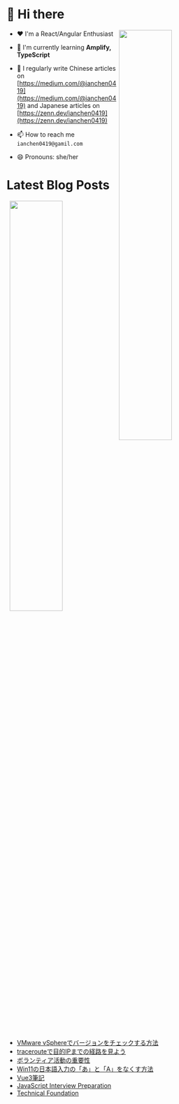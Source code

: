 # 👋 Hi there

<p><img align="right" width="49%" src="https://github-readme-stats.vercel.app/api/top-langs?username=ianchen0419&show_icons=true&locale=en&layout=compact&count_private=false"/></p>


- ❤️ I'm a React/Angular Enthusiast

- 🌱 I'm currently learning **Amplify, TypeScript**

- 📝 I regularly write Chinese articles on [https://medium.com/@ianchen0419](https://medium.com/@ianchen0419) and Japanese articles on [https://zenn.dev/ianchen0419](https://zenn.dev/ianchen0419)

- 📫 How to reach me `ianchen0419@gamil.com`

- 😄 Pronouns: she/her 

# Latest Blog Posts

<p><img align="right" width="49%" src="https://github-readme-stats.vercel.app/api?username=ianchen0419&show_icons=true"/></p>

<!-- BLOG-POST-LIST:START -->
- [VMware vSphereでバージョンをチェックする方法](https://zenn.dev/ianchen0419/articles/da7bed7b0f47fc)
- [tracerouteで目的IPまでの経路を見よう](https://zenn.dev/ianchen0419/articles/5553477a891fb0)
- [ボランティア活動の重要性](https://zenn.dev/ianchen0419/articles/b550b96cbe47a6)
- [Win11の日本語入力の「あ」と「A」をなくす方法](https://zenn.dev/ianchen0419/articles/e9ebba0ebdf0c8)
- [Vue3筆記](https://zenn.dev/ianchen0419/books/ba055f11e890a4)
- [JavaScript Interview Preparation](https://zenn.dev/ianchen0419/books/2d26cdfbac59c7)
- [Technical Foundation](https://zenn.dev/ianchen0419/books/6726e56f01f939)
<!-- BLOG-POST-LIST:END -->
